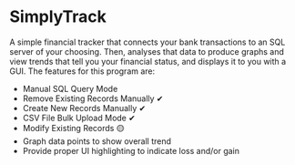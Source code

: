 # SimplyTrack
A simple financial tracker that connects your bank transactions to an SQL server of your choosing. Then, analyses that data to produce graphs and view trends that tell you your financial status, and displays it to you with a GUI. The features for this program are:

* Manual SQL Query Mode
* Remove Existing Records Manually ✔
* Create New Records Manually ✔
* CSV File Bulk Upload Mode ✔
* Modify Existing Records 🟡
* Graph data points to show overall trend
* Provide proper UI highlighting to indicate loss and/or gain